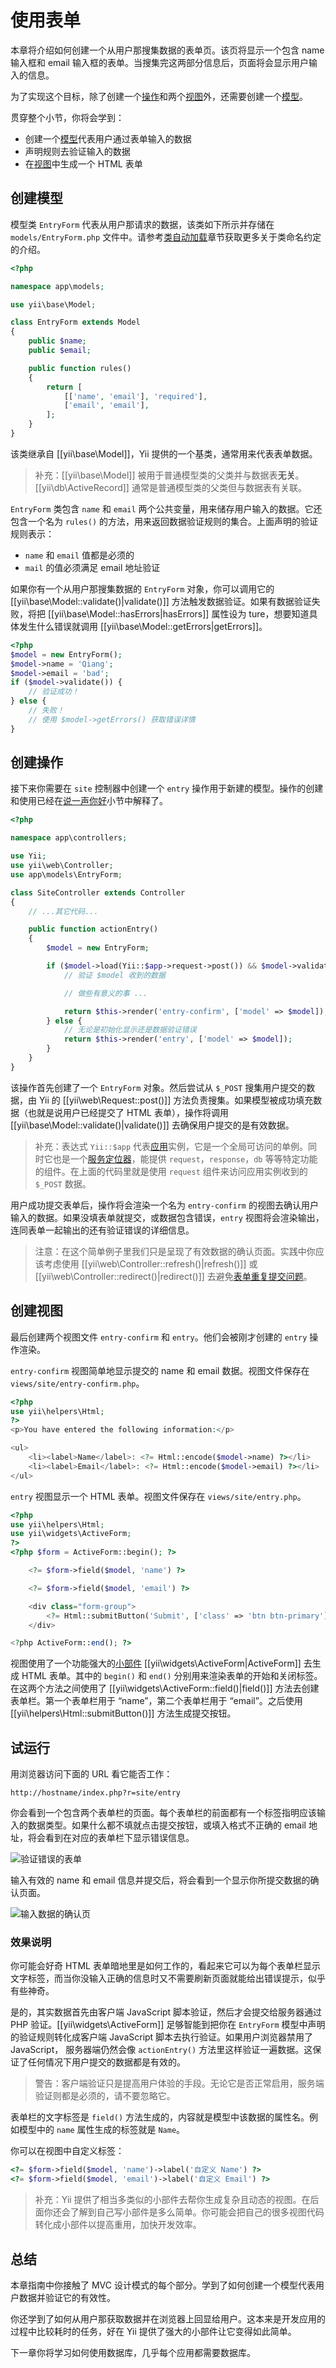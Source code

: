 使用表单
==================

本章将介绍如何创建一个从用户那搜集数据的表单页。该页将显示一个包含 name 输入框和 email 输入框的表单。当搜集完这两部分信息后，页面将会显示用户输入的信息。

为了实现这个目标，除了创建一个[操作](structure-controllers.md)和两个[视图](structure-views)外，还需要创建一个[模型](structure-models.md)。

贯穿整个小节，你将会学到：

* 创建一个[模型](structure-models.md)代表用户通过表单输入的数据
* 声明规则去验证输入的数据
* 在[视图](structure-views.md)中生成一个 HTML 表单


创建模型 <a name="creating-model"></a>
----------------

模型类 `EntryForm` 代表从用户那请求的数据，该类如下所示并存储在 `models/EntryForm.php` 文件中。请参考[类自动加载](concept-autoloading.md)章节获取更多关于类命名约定的介绍。

```php
<?php

namespace app\models;

use yii\base\Model;

class EntryForm extends Model
{
    public $name;
    public $email;

    public function rules()
    {
        return [
            [['name', 'email'], 'required'],
            ['email', 'email'],
        ];
    }
}
```

该类继承自 [[yii\base\Model]]，Yii 提供的一个基类，通常用来代表表单数据。

> 补充：[[yii\base\Model]] 被用于普通模型类的父类并与数据表**无关**。[[yii\db\ActiveRecord]] 通常是普通模型类的父类但与数据表有关联。

`EntryForm` 类包含 `name` 和 `email` 两个公共变量，用来储存用户输入的数据。它还包含一个名为 `rules()` 的方法，用来返回数据验证规则的集合。上面声明的验证规则表示：

* `name` 和 `email` 值都是必须的
* `mail` 的值必须满足 email 地址验证

如果你有一个从用户那搜集数据的 `EntryForm` 对象，你可以调用它的 [[yii\base\Model::validate()|validate()]] 方法触发数据验证。如果有数据验证失败，将把 [[yii\base\Model::hasErrors|hasErrors]] 属性设为 ture，想要知道具体发生什么错误就调用 [[yii\base\Model::getErrors|getErrors]]。

```php
<?php
$model = new EntryForm();
$model->name = 'Qiang';
$model->email = 'bad';
if ($model->validate()) {
    // 验证成功！
} else {
    // 失败！
    // 使用 $model->getErrors() 获取错误详情
}
```


创建操作 <a name="creating-action"></a>
------------------

接下来你需要在 `site` 控制器中创建一个 `entry` 操作用于新建的模型。操作的创建和使用已经在[说一声你好](start-hello.md)小节中解释了。

```php
<?php

namespace app\controllers;

use Yii;
use yii\web\Controller;
use app\models\EntryForm;

class SiteController extends Controller
{
    // ...其它代码...

    public function actionEntry()
    {
        $model = new EntryForm;

        if ($model->load(Yii::$app->request->post()) && $model->validate()) {
            // 验证 $model 收到的数据

            // 做些有意义的事 ...

            return $this->render('entry-confirm', ['model' => $model]);
        } else {
            // 无论是初始化显示还是数据验证错误
            return $this->render('entry', ['model' => $model]);
        }
    }
}
```

该操作首先创建了一个 `EntryForm` 对象。然后尝试从 `$_POST` 搜集用户提交的数据，由 Yii 的 [[yii\web\Request::post()]] 方法负责搜集。如果模型被成功填充数据（也就是说用户已经提交了 HTML 表单），操作将调用 [[yii\base\Model::validate()|validate()]] 去确保用户提交的是有效数据。

> 补充：表达式 `Yii::$app` 代表[应用](structure-applications.md)实例，它是一个全局可访问的单例。同时它也是一个[服务定位器](concept-service-locator.md)，能提供 `request`，`response`，`db` 等等特定功能的组件。在上面的代码里就是使用 `request` 组件来访问应用实例收到的 `$_POST` 数据。

用户成功提交表单后，操作将会渲染一个名为 `entry-confirm` 的视图去确认用户输入的数据。如果没填表单就提交，或数据包含错误，`entry` 视图将会渲染输出，连同表单一起输出的还有验证错误的详细信息。

> 注意：在这个简单例子里我们只是呈现了有效数据的确认页面。实践中你应该考虑使用 [[yii\web\Controller::refresh()|refresh()]] 或 [[yii\web\Controller::redirect()|redirect()]] 去避免[表单重复提交问题](http://en.wikipedia.org/wiki/Post/Redirect/Get)。


创建视图 <a name="creating-views"></a>
--------------

最后创建两个视图文件 `entry-confirm` 和 `entry`。他们会被刚才创建的 `entry` 操作渲染。

`entry-confirm` 视图简单地显示提交的 name 和 email 数据。视图文件保存在 `views/site/entry-confirm.php`。

```php
<?php
use yii\helpers\Html;
?>
<p>You have entered the following information:</p>

<ul>
    <li><label>Name</label>: <?= Html::encode($model->name) ?></li>
    <li><label>Email</label>: <?= Html::encode($model->email) ?></li>
</ul>
```

`entry` 视图显示一个 HTML 表单。视图文件保存在 `views/site/entry.php`。

```php
<?php
use yii\helpers\Html;
use yii\widgets\ActiveForm;
?>
<?php $form = ActiveForm::begin(); ?>

    <?= $form->field($model, 'name') ?>

    <?= $form->field($model, 'email') ?>

    <div class="form-group">
        <?= Html::submitButton('Submit', ['class' => 'btn btn-primary']) ?>
    </div>

<?php ActiveForm::end(); ?>
```

视图使用了一个功能强大的[小部件](structure-widgets.md) [[yii\widgets\ActiveForm|ActiveForm]] 去生成 HTML 表单。其中的 `begin()` 和 `end()` 分别用来渲染表单的开始和关闭标签。在这两个方法之间使用了 [[yii\widgets\ActiveForm::field()|field()]] 方法去创建表单栏。第一个表单栏用于 “name”，第二个表单栏用于 “email”。之后使用 [[yii\helpers\Html::submitButton()]] 方法生成提交按钮。


试运行 <a name="trying-it-out"></a>
-------------

用浏览器访问下面的 URL 看它能否工作：

```
http://hostname/index.php?r=site/entry
```

你会看到一个包含两个表单栏的页面。每个表单栏的前面都有一个标签指明应该输入的数据类型。如果什么都不填就点击提交按钮，或填入格式不正确的 email 地址，将会看到在对应的表单栏下显示错误信息。

![验证错误的表单](images/start-form-validation.png)

输入有效的 name 和 email 信息并提交后，将会看到一个显示你所提交数据的确认页面。

![输入数据的确认页](images/start-entry-confirmation.png)



### 效果说明 <a name="magic-explained"></a>

你可能会好奇 HTML 表单暗地里是如何工作的，看起来它可以为每个表单栏显示文字标签，而当你没输入正确的信息时又不需要刷新页面就能给出错误提示，似乎有些神奇。

是的，其实数据首先由客户端 JavaScript 脚本验证，然后才会提交给服务器通过 PHP 验证。[[yii\widgets\ActiveForm]] 足够智能到把你在 `EntryForm` 模型中声明的验证规则转化成客户端 JavaScript 脚本去执行验证。如果用户浏览器禁用了 JavaScript， 服务器端仍然会像 `actionEntry()` 方法里这样验证一遍数据。这保证了任何情况下用户提交的数据都是有效的。

> 警告：客户端验证只是提高用户体验的手段。无论它是否正常启用，服务端验证则都是必须的，请不要忽略它。

表单栏的文字标签是 `field()` 方法生成的，内容就是模型中该数据的属性名。例如模型中的 `name` 属性生成的标签就是 `Name`。

你可以在视图中自定义标签：

```php
<?= $form->field($model, 'name')->label('自定义 Name') ?>
<?= $form->field($model, 'email')->label('自定义 Email') ?>
```

> 补充：Yii 提供了相当多类似的小部件去帮你生成复杂且动态的视图。在后面你还会了解到自己写小部件是多么简单。你可能会把自己的很多视图代码转化成小部件以提高重用，加快开发效率。


总结 <a name="summary"></a>
-------

本章指南中你接触了 MVC 设计模式的每个部分。学到了如何创建一个模型代表用户数据并验证它的有效性。

你还学到了如何从用户那获取数据并在浏览器上回显给用户。这本来是开发应用的过程中比较耗时的任务，好在 Yii 提供了强大的小部件让它变得如此简单。

下一章你将学习如何使用数据库，几乎每个应用都需要数据库。
